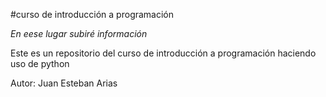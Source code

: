 #curso de introducción a programación 

_En eese lugar subiré información_



Este es un repositorio del curso de introducción a programación haciendo uso de python

Autor: Juan Esteban Arias
